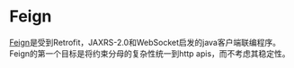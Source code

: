 # Feign
[Feign](https://github.com/OpenFeign/feign)是受到Retrofit，JAXRS-2.0和WebSocket启发的java客户端联编程序。Feign的第一个目标是将约束分母的复杂性统一到http apis，而不考虑其稳定性。
